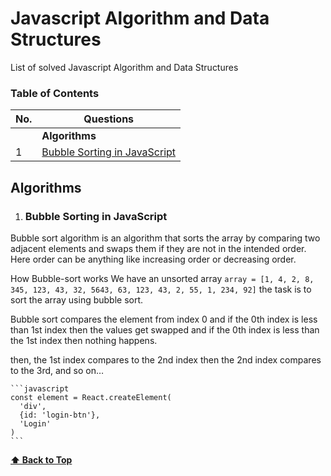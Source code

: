 # Javascript Algorithm and Data Structures
List of solved Javascript Algorithm and Data Structures

### Table of Contents

| No. | Questions |
| --- | --------- |
|   | **Algorithms** |
|1  | [Bubble Sorting in JavaScript](#bubble-sort) |

## Algorithms
    
1. ### Bubble Sorting in JavaScript

Bubble sort algorithm is an algorithm that sorts the array by comparing two adjacent elements and swaps them if they are not in the intended order. Here order can be anything like increasing order or decreasing order.

How Bubble-sort works
We have an unsorted array `array = [1, 4, 2, 8, 345, 123, 43, 32, 5643, 63, 123, 43, 2, 55, 1, 234, 92]` the task is to sort the array using bubble sort. 

Bubble sort compares the element from index 0 and if the 0th index is less than 1st index then the values get swapped and if the 0th index is less than the 1st index then nothing happens.

then, the 1st index compares to the 2nd index then the 2nd index compares to the 3rd, and so on…
    
    ```javascript
    const element = React.createElement(
      'div',
      {id: 'login-btn'},
      'Login'
    )
    ```


   **[⬆ Back to Top](#table-of-contents)**
